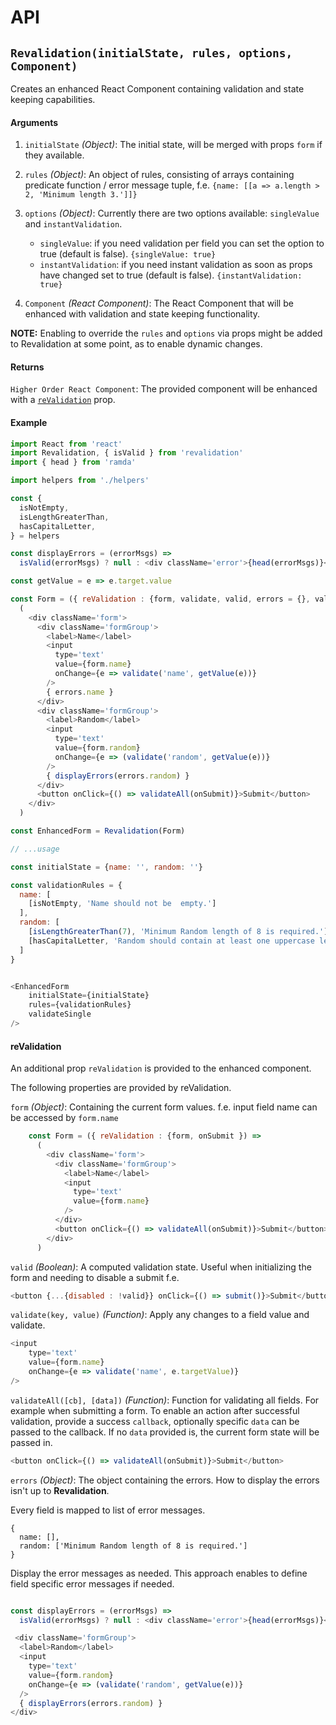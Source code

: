 # API
## `Revalidation(initialState, rules, options, Component)`

Creates an enhanced React Component containing validation and state keeping capabilities.

#### Arguments

1. `initialState` *(Object)*: The initial state, will be merged with props `form` if they available.

2. `rules` *(Object)*: An object of rules, consisting of arrays containing predicate function / error message tuple, f.e. `{name: [[a => a.length > 2, 'Minimum length 3.']]}`
 
3. `options` *(Object)*: Currently there are two options available: `singleValue` and `instantValidation`. 

    - `singleValue`: if you need validation per field you can set the option to true (default is false). `{singleValue: true}` 
    - `instantValidation`: if you need instant validation as soon as props have changed set to true (default is false). `{instantValidation: true}` 

5. `Component` *(React Component)*: The React Component that will be enhanced with validation and state keeping functionality.

__NOTE:__ Enabling to override the `rules` and `options` via props might be added to Revalidation at some point, as to enable 
dynamic changes.

#### Returns

`Higher Order React Component`: The provided component will be enhanced with a [`reValidation`](#revalidation) prop.

#### Example

```js
import React from 'react'
import Revalidation, { isValid } from 'revalidation'
import { head } from 'ramda'

import helpers from './helpers'

const {
  isNotEmpty,
  isLengthGreaterThan,
  hasCapitalLetter,
} = helpers

const displayErrors = (errorMsgs) => 
  isValid(errorMsgs) ? null : <div className='error'>{head(errorMsgs)}</div>

const getValue = e => e.target.value

const Form = ({ reValidation : {form, validate, valid, errors = {}, validateAll}, onSubmit }) =>
  (
    <div className='form'>
      <div className='formGroup'>
        <label>Name</label>
        <input
          type='text'
          value={form.name}
          onChange={e => validate('name', getValue(e))}
        />
        { errors.name }
      </div>
      <div className='formGroup'>
        <label>Random</label>
        <input
          type='text'
          value={form.random}
          onChange={e => (validate('random', getValue(e))}
        />
        { displayErrors(errors.random) }
      </div>
      <button onClick={() => validateAll(onSubmit)}>Submit</button>
    </div>
  )

const EnhancedForm = Revalidation(Form)

// ...usage

const initialState = {name: '', random: ''}

const validationRules = {
  name: [
    [isNotEmpty, 'Name should not be  empty.']
  ],
  random: [
    [isLengthGreaterThan(7), 'Minimum Random length of 8 is required.'],
    [hasCapitalLetter, 'Random should contain at least one uppercase letter.'],
  ]
}


<EnhancedForm 
    initialState={initialState}
    rules={validationRules}
    validateSingle
/>


```

#### reValidation 
An additional prop `reValidation` is provided to the enhanced component.

The following properties are provided by reValidation.

`form` *(Object)*: Containing the current form values. f.e. input field name can be accessed by `form.name`
```js
    const Form = ({ reValidation : {form, onSubmit }) =>
      (
        <div className='form'>
          <div className='formGroup'>
            <label>Name</label>
            <input
              type='text'
              value={form.name}
            />
          </div>
          <button onClick={() => validateAll(onSubmit)}>Submit</button>
        </div>
      )
```

`valid` *(Boolean)*: A computed validation state. Useful when initializing the form and needing to disable a submit f.e.
```js
<button {...{disabled : !valid}} onClick={() => submit()}>Submit</button>
```

`validate(key, value)` *(Function)*: Apply any changes to a field value and validate.
```js
<input
    type='text'
    value={form.name}
    onChange={e => validate('name', e.targetValue)}
/>
```

`validateAll([cb], [data])` *(Function)*: Function for validating all fields. For example when submitting a form.
To enable an action after successful validation, provide a success `callback`, optionally specific `data` can be passed to the callback.
If no `data` provided is, the current form state will be passed in.
```js
<button onClick={() => validateAll(onSubmit)}>Submit</button>
```

`errors` *(Object)*: The object containing the errors. How to display the errors isn't up to __Revalidation__.

Every field is mapped to list of error messages.

```
{
  name: [],
  random: ['Minimum Random length of 8 is required.']
}
```

Display the error messages as needed. This approach enables to define field specific error messages if needed.

```js

const displayErrors = (errorMsgs) => 
  isValid(errorMsgs) ? null : <div className='error'>{head(errorMsgs)}</div>

 <div className='formGroup'>
  <label>Random</label>
  <input
    type='text'
    value={form.random}
    onChange={e => (validate('random', getValue(e))}
  />
  { displayErrors(errors.random) }
</div>
```
